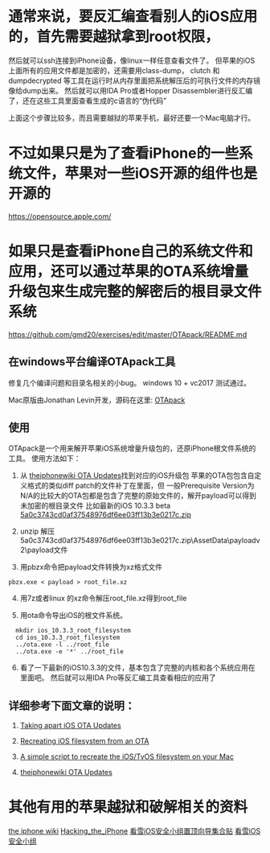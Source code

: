 通常来说，要反汇编查看别人的iOS应用的，首先需要越狱拿到root权限，
==========================================================
然后就可以ssh连接到iPhone设备，像linux一样任意查看文件了。
但苹果的iOS上面所有的应用文件都是加密的，还需要用class-dump， clutch 和dumpdecrypted
等工具在运行时从内存里面把系统解压后的可执行文件的内存镜像给dump出来。
然后就可以用IDA Pro或者Hopper Disassembler进行反汇编了，还在这些工具里面查看生成的c语言的“伪代码”

上面这个步骤比较多，而且需要越狱的苹果手机，最好还要一个Mac电脑才行。

不过如果只是为了查看iPhone的一些系统文件，苹果对一些iOS开源的组件也是开源的
======================================================================
https://opensource.apple.com/


如果只是查看iPhone自己的系统文件和应用，还可以通过苹果的OTA系统增量升级包来生成完整的解密后的根目录文件系统
==================================================================================================
https://github.com/gmd20/exercises/edit/master/OTApack/README.md

在windows平台编译OTApack工具
---------------------------
修复几个编译问题和目录名相关的小bug。 windows 10 + vc2017 测试通过。

Mac原版由Jonathan Levin开发，源码在这里: [OTApack](http://newosxbook.com/files/OTApack.tar)

使用
----
OTApack是一个用来解开苹果iOS系统增量升级包的，还原iPhone根文件系统的工具。
使用方法如下：

1. 从 [theiphonewiki OTA Updates](https://www.theiphonewiki.com/wiki/OTA_Updates)找到对应的iOS升级包
   苹果的OTA包包含自定义格式的类似diff patch的文件补丁在里面，但
   一般Prerequisite Version为 N/A的比较大的OTA包都是包含了完整的原始文件的，解开payload可以得到未加密的根目录文件
    比如最新的iOS 10.3.3 beta [5a0c3743cd0af37548976df6ee03ff13b3e0217c.zip](http://appldnld.apple.com/ios10.3.3seeds/091-15247-20170605-F4C2950C-4262-11E7-AEAA-D133D6EEE68A/com_apple_MobileAsset_SoftwareUpdate/5a0c3743cd0af37548976df6ee03ff13b3e0217c.zip)

2. unzip 解压 5a0c3743cd0af37548976df6ee03ff13b3e0217c.zip\AssetData\payloadv2\payload文件

3. 用pbzx命令把payload文件转换为xz格式文件
```text
pbzx.exe < payload > root_file.xz
```
4. 用7z或者linux 的xz命令解压root_file.xz得到root_file

5. 用ota命令导出iOS的根文件系统。
```text
  mkdir ios_10.3.3_root_filesystem
  cd ios_10.3.3_root_filesystem
  ../ota.exe -l ../root_file 
  ../ota.exe -e '*' ../root_file  
```
6. 看了一下最新的iOS10.3.3的文件，基本包含了完整的内核和各个系统应用在里面吧。
   然后就可以用IDA Pro等反汇编工具查看相应的应用了

详细参考下面文章的说明：
---------------------
1. [Taking apart iOS OTA Updates](http://newosxbook.com/articles/OTA.html)

2. [Recreating iOS filesystem from an OTA](http://newosxbook.com/articles/OTA2.html)

3. [A simple script to recreate the iOS/TvOS filesystem on your Mac](http://newosxbook.com/articles/OTA3.html)

4. [theiphonewiki OTA Updates](https://www.theiphonewiki.com/wiki/OTA_Updates)




其他有用的苹果越狱和破解相关的资料
===============================
[the iphone wiki](https://www.theiphonewiki.com/wiki/Main_Page)
[Hacking_the_iPhone](https://www.theiphonewiki.com/wiki/25C3_presentation_%22Hacking_the_iPhone%22)
[看雪iOS安全小组置顶向导集合贴](http://bbs.pediy.com/thread-212685.htm)
[看雪iOS安全小组](https://github.com/r0ysue/OSG-TranslationTeam)
